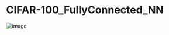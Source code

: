 # CIFAR-100_FullyConnected_NN

![image](https://github.com/Davis-Yusuf/CIFAR-100_FullyConnected_NN/assets/61720678/c693cc01-17b5-4eca-ae55-e30d0e707c80)
